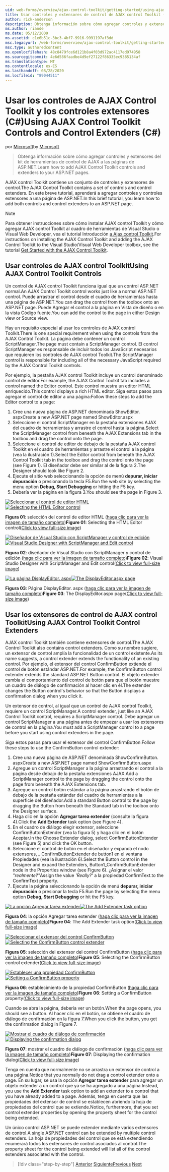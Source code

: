 ```yaml
---
uid: web-forms/overview/ajax-control-toolkit/getting-started/using-ajax-control-toolkit-controls-and-control-extenders-cs
title: Usar controles y extensores de control de AJAX control Toolkit (C#) | Microsoft Docs
author: rick-anderson
description: Obtenga información sobre cómo agregar controles y extensores del kit de herramientas de control de AJAX a las páginas de ASP.NET.
ms.author: riande
ms.date: 05/12/2009
ms.assetid: c1e6b51c-3bc3-4bf7-9916-9991197af3dd
msc.legacyurl: /web-forms/overview/ajax-control-toolkit/getting-started/using-ajax-control-toolkit-controls-and-control-extenders-cs
msc.type: authoredcontent
ms.openlocfilehash: 48c8479fce6d121b8a4f03d972ac4117ed974958
ms.sourcegitcommit: 4e6d586faadbe4d9ef27122f86335ec9385134af
ms.translationtype: MT
ms.contentlocale: es-ES
ms.lasthandoff: 08/28/2020
ms.locfileid: "89044511"
---
```

# <a name="using-ajax-control-toolkit-controls-and-control-extenders-c"></a><span data-ttu-id="6b727-103">Usar los controles de AJAX Control Toolkit y los controles extensores (C#)</span><span class="sxs-lookup"><span data-stu-id="6b727-103">Using AJAX Control Toolkit Controls and Control Extenders (C#)</span></span>

<span data-ttu-id="6b727-104">por [Microsoft](https://github.com/microsoft)</span><span class="sxs-lookup"><span data-stu-id="6b727-104">by [Microsoft](https://github.com/microsoft)</span></span>

> <span data-ttu-id="6b727-105">Obtenga información sobre cómo agregar controles y extensores del kit de herramientas de control de AJAX a las páginas de ASP.NET.</span><span class="sxs-lookup"><span data-stu-id="6b727-105">Learn how to add AJAX Control Toolkit controls and extenders to your ASP.NET pages.</span></span>

<span data-ttu-id="6b727-106">AJAX control Toolkit contiene un conjunto de controles y extensores de control.</span><span class="sxs-lookup"><span data-stu-id="6b727-106">The AJAX Control Toolkit contains a set of controls and control extenders.</span></span> <span data-ttu-id="6b727-107">En este breve tutorial, aprenderá a agregar controles y controles extensores a una página de ASP.NET.</span><span class="sxs-lookup"><span data-stu-id="6b727-107">In this brief tutorial, you learn how to add both controls and control extenders to an ASP.NET page.</span></span>

> [!NOTE] 
> 
> <span data-ttu-id="6b727-108">Para obtener instrucciones sobre cómo instalar AJAX control Toolkit y cómo agregar AJAX control Toolkit al cuadro de herramientas de Visual Studio o Visual Web Developer, vea el tutorial Introducción [a Ajax control Toolkit](get-started-with-the-ajax-control-toolkit-cs.md).</span><span class="sxs-lookup"><span data-stu-id="6b727-108">For instructions on installing the AJAX Control Toolkit and adding the AJAX Control Toolkit to the Visual Studio/Visual Web Developer toolbox, see the tutorial [Get Started with the AJAX Control Toolkit](get-started-with-the-ajax-control-toolkit-cs.md).</span></span>

## <a name="using-ajax-control-toolkit-controls"></a><span data-ttu-id="6b727-109">Usar controles de AJAX control Toolkit</span><span class="sxs-lookup"><span data-stu-id="6b727-109">Using AJAX Control Toolkit Controls</span></span>

<span data-ttu-id="6b727-110">Un control de AJAX control Toolkit funciona igual que un control ASP.NET normal.</span><span class="sxs-lookup"><span data-stu-id="6b727-110">An AJAX Control Toolkit control works just like a normal ASP.NET control.</span></span> <span data-ttu-id="6b727-111">Puede arrastrar el control desde el cuadro de herramientas hasta una página de ASP.NET.</span><span class="sxs-lookup"><span data-stu-id="6b727-111">You can drag the control from the toolbox onto an ASP.NET page.</span></span> <span data-ttu-id="6b727-112">Puede Agregar el control a la página en Vista de diseño o en la vista Código fuente.</span><span class="sxs-lookup"><span data-stu-id="6b727-112">You can add the control to the page in either Design view or Source view.</span></span>

<span data-ttu-id="6b727-113">Hay un requisito especial al usar los controles de AJAX control Toolkit.</span><span class="sxs-lookup"><span data-stu-id="6b727-113">There is one special requirement when using the controls from the AJAX Control Toolkit.</span></span> <span data-ttu-id="6b727-114">La página debe contener un control ScriptManager.</span><span class="sxs-lookup"><span data-stu-id="6b727-114">The page must contain a ScriptManager control.</span></span> <span data-ttu-id="6b727-115">El control ScriptManager es responsable de incluir todos los JavaScript necesarios que requieren los controles de AJAX control Toolkit.</span><span class="sxs-lookup"><span data-stu-id="6b727-115">The ScriptManager control is responsible for including all of the necessary JavaScript required by the AJAX Control Toolkit controls.</span></span>

<span data-ttu-id="6b727-116">Por ejemplo, la pestaña AJAX control Toolkit incluye un control denominado control de editor.</span><span class="sxs-lookup"><span data-stu-id="6b727-116">For example, the AJAX Control Toolkit tab includes a control named the Editor control.</span></span> <span data-ttu-id="6b727-117">Este control muestra un editor HTML enriquecido.</span><span class="sxs-lookup"><span data-stu-id="6b727-117">This control displays a rich HTML editor.</span></span> <span data-ttu-id="6b727-118">Siga estos pasos para agregar el control de editor a una página:</span><span class="sxs-lookup"><span data-stu-id="6b727-118">Follow these steps to add the Editor control to a page:</span></span>

1. <span data-ttu-id="6b727-119">Cree una nueva página de ASP.NET denominada ShowEditor. aspx</span><span class="sxs-lookup"><span data-stu-id="6b727-119">Create a new ASP.NET page named ShowEditor.aspx</span></span>
2. <span data-ttu-id="6b727-120">Seleccione el control ScriptManager en la pestaña extensiones AJAX del cuadro de herramientas y arrastre el control hasta la página.</span><span class="sxs-lookup"><span data-stu-id="6b727-120">Select the ScriptManager control from beneath the AJAX Extensions tab in the toolbox and drag the control onto the page.</span></span>
3. <span data-ttu-id="6b727-121">Seleccione el control de editor de debajo de la pestaña AJAX control Toolkit en el cuadro de herramientas y arrastre el control a la página (vea la ilustración 1).</span><span class="sxs-lookup"><span data-stu-id="6b727-121">Select the Editor control from beneath the AJAX Control Toolkit tab in the toolbox and drag the control onto the page (see Figure 1).</span></span> <span data-ttu-id="6b727-122">El diseñador debe ser similar al de la figura 2.</span><span class="sxs-lookup"><span data-stu-id="6b727-122">The Designer should look like Figure 2.</span></span>
4. <span data-ttu-id="6b727-123">Ejecute el sitio web seleccionando la opción de menú **depurar, iniciar depuración** o presionando la tecla F5.</span><span class="sxs-lookup"><span data-stu-id="6b727-123">Run the web site by selecting the menu option **Debug, Start Debugging** or hitting the F5 key.</span></span>
5. <span data-ttu-id="6b727-124">Debería ver la página en la figura 3.</span><span class="sxs-lookup"><span data-stu-id="6b727-124">You should see the page in Figure 3.</span></span>

<span data-ttu-id="6b727-125">[![Seleccionar el control de editor HTML](using-ajax-control-toolkit-controls-and-control-extenders-cs/_static/image1.jpg)](using-ajax-control-toolkit-controls-and-control-extenders-cs/_static/image1.png)</span><span class="sxs-lookup"><span data-stu-id="6b727-125">[![Selecting the HTML Editor control](using-ajax-control-toolkit-controls-and-control-extenders-cs/_static/image1.jpg)](using-ajax-control-toolkit-controls-and-control-extenders-cs/_static/image1.png)</span></span>

<span data-ttu-id="6b727-126">**Figura 01**: selección del control de editor HTML ([haga clic para ver la imagen de tamaño completo](using-ajax-control-toolkit-controls-and-control-extenders-cs/_static/image2.png))</span><span class="sxs-lookup"><span data-stu-id="6b727-126">**Figure 01**: Selecting the HTML Editor control([Click to view full-size image](using-ajax-control-toolkit-controls-and-control-extenders-cs/_static/image2.png))</span></span>

<span data-ttu-id="6b727-127">[![Diseñador de Visual Studio con ScriptManager y control de edición](using-ajax-control-toolkit-controls-and-control-extenders-cs/_static/image2.jpg)](using-ajax-control-toolkit-controls-and-control-extenders-cs/_static/image3.png)</span><span class="sxs-lookup"><span data-stu-id="6b727-127">[![Visual Studio Designer with ScriptManager and Edit control](using-ajax-control-toolkit-controls-and-control-extenders-cs/_static/image2.jpg)](using-ajax-control-toolkit-controls-and-control-extenders-cs/_static/image3.png)</span></span>

<span data-ttu-id="6b727-128">**Figura 02**: diseñador de Visual Studio con ScriptManager y control de edición ([haga clic para ver la imagen de tamaño completo](using-ajax-control-toolkit-controls-and-control-extenders-cs/_static/image4.png))</span><span class="sxs-lookup"><span data-stu-id="6b727-128">**Figure 02**: Visual Studio Designer with ScriptManager and Edit control([Click to view full-size image](using-ajax-control-toolkit-controls-and-control-extenders-cs/_static/image4.png))</span></span>

<span data-ttu-id="6b727-129">[![La página DisplayEditor. aspx](using-ajax-control-toolkit-controls-and-control-extenders-cs/_static/image3.jpg)](using-ajax-control-toolkit-controls-and-control-extenders-cs/_static/image5.png)</span><span class="sxs-lookup"><span data-stu-id="6b727-129">[![The DisplayEditor.aspx page](using-ajax-control-toolkit-controls-and-control-extenders-cs/_static/image3.jpg)](using-ajax-control-toolkit-controls-and-control-extenders-cs/_static/image5.png)</span></span>

<span data-ttu-id="6b727-130">**Figura 03**: Página DisplayEditor. aspx ([haga clic para ver la imagen de tamaño completo](using-ajax-control-toolkit-controls-and-control-extenders-cs/_static/image6.png))</span><span class="sxs-lookup"><span data-stu-id="6b727-130">**Figure 03**: The DisplayEditor.aspx page([Click to view full-size image](using-ajax-control-toolkit-controls-and-control-extenders-cs/_static/image6.png))</span></span>

## <a name="using-ajax-control-toolkit-control-extenders"></a><span data-ttu-id="6b727-131">Usar los extensores de control de AJAX control Toolkit</span><span class="sxs-lookup"><span data-stu-id="6b727-131">Using AJAX Control Toolkit Control Extenders</span></span>

<span data-ttu-id="6b727-132">AJAX control Toolkit también contiene extensores de control.</span><span class="sxs-lookup"><span data-stu-id="6b727-132">The AJAX Control Toolkit also contains control extenders.</span></span> <span data-ttu-id="6b727-133">Como su nombre sugiere, un extensor de control amplía la funcionalidad de un control existente.</span><span class="sxs-lookup"><span data-stu-id="6b727-133">As its name suggests, a control extender extends the functionality of an existing control.</span></span> <span data-ttu-id="6b727-134">Por ejemplo, el extensor del control ConfirmButton extiende el control de botón estándar ASP.NET.</span><span class="sxs-lookup"><span data-stu-id="6b727-134">For example, the ConfirmButton control extender extends the standard ASP.NET Button control.</span></span> <span data-ttu-id="6b727-135">El objeto extender cambia el comportamiento del control de botón para que el botón muestre un cuadro de diálogo de confirmación al hacer clic en él.</span><span class="sxs-lookup"><span data-stu-id="6b727-135">The extender changes the Button control's behavior so that the Button displays a confirmation dialog when you click it.</span></span>

<span data-ttu-id="6b727-136">Un extensor de control, al igual que un control de AJAX control Toolkit, requiere un control ScriptManager.</span><span class="sxs-lookup"><span data-stu-id="6b727-136">A control extender, just like an AJAX Control Toolkit control, requires a ScriptManager control.</span></span> <span data-ttu-id="6b727-137">Debe agregar un control ScriptManager a una página antes de empezar a usar los extensores de control en la página.</span><span class="sxs-lookup"><span data-stu-id="6b727-137">You must add a ScriptManager control to a page before you start using control extenders in the page.</span></span>

<span data-ttu-id="6b727-138">Siga estos pasos para usar el extensor del control ConfirmButton:</span><span class="sxs-lookup"><span data-stu-id="6b727-138">Follow these steps to use the ConfirmButton control extender:</span></span>

1. <span data-ttu-id="6b727-139">Cree una nueva página de ASP.NET denominada ShowConfirmButton. aspx</span><span class="sxs-lookup"><span data-stu-id="6b727-139">Create a new ASP.NET page named ShowConfirmButton.aspx</span></span>
2. <span data-ttu-id="6b727-140">Agregue un control ScriptManager a la página arrastrando el control a la página desde debajo de la pestaña extensiones AJAX.</span><span class="sxs-lookup"><span data-stu-id="6b727-140">Add a ScriptManager control to the page by dragging the control onto the page from beneath the AJAX Extensions tab.</span></span>
3. <span data-ttu-id="6b727-141">Agregue un control botón estándar a la página arrastrando el botón de debajo de la pestaña estándar del cuadro de herramientas a la superficie del diseñador.</span><span class="sxs-lookup"><span data-stu-id="6b727-141">Add a standard Button control to the page by dragging the Button from beneath the Standard tab in the toolbox onto the Designer surface.</span></span>
4. <span data-ttu-id="6b727-142">Haga clic en la opción **Agregar tarea extender** (consulte la figura 4).</span><span class="sxs-lookup"><span data-stu-id="6b727-142">Click the **Add Extender** task option (see Figure 4).</span></span>
5. <span data-ttu-id="6b727-143">En el cuadro de diálogo elegir extensor, seleccione ConfirmButtonExtender (vea la figura 5) y haga clic en el botón Aceptar.</span><span class="sxs-lookup"><span data-stu-id="6b727-143">In the Choose Extender dialog, select ConfirmButtonExtender (see Figure 5) and click the OK button.</span></span>
6. <span data-ttu-id="6b727-144">Seleccione el control de botón en el diseñador y expanda el nodo extensores, \_ ConfirmButtonExtender de button1 en el ventana Propiedades (vea la ilustración 6).</span><span class="sxs-lookup"><span data-stu-id="6b727-144">Select the Button control in the Designer and expand the Extenders, Button1\_ConfirmButtonExtender node in the Properties window (see Figure 6).</span></span> <span data-ttu-id="6b727-145">¿Asignar el valor *"realmente?"*</span><span class="sxs-lookup"><span data-stu-id="6b727-145">Assign the value *'Really?'*</span></span> <span data-ttu-id="6b727-146">a la propiedad ConfirmText.</span><span class="sxs-lookup"><span data-stu-id="6b727-146">to the ConfirmText property.</span></span>
7. <span data-ttu-id="6b727-147">Ejecute la página seleccionando la opción de menú **depurar, iniciar depuración** o presionar la tecla F5.</span><span class="sxs-lookup"><span data-stu-id="6b727-147">Run the page by selecting the menu option **Debug, Start Debugging** or hit the F5 key.</span></span>

<span data-ttu-id="6b727-148">[![La opción Agregar tarea extender](using-ajax-control-toolkit-controls-and-control-extenders-cs/_static/image4.jpg)](using-ajax-control-toolkit-controls-and-control-extenders-cs/_static/image7.png)</span><span class="sxs-lookup"><span data-stu-id="6b727-148">[![The Add Extender task option](using-ajax-control-toolkit-controls-and-control-extenders-cs/_static/image4.jpg)](using-ajax-control-toolkit-controls-and-control-extenders-cs/_static/image7.png)</span></span>

<span data-ttu-id="6b727-149">**Figura 04**: la opción Agregar tarea extender ([haga clic para ver la imagen de tamaño completo](using-ajax-control-toolkit-controls-and-control-extenders-cs/_static/image8.png))</span><span class="sxs-lookup"><span data-stu-id="6b727-149">**Figure 04**: The Add Extender task option([Click to view full-size image](using-ajax-control-toolkit-controls-and-control-extenders-cs/_static/image8.png))</span></span>

<span data-ttu-id="6b727-150">[![Seleccionar el extensor del control ConfirmButton](using-ajax-control-toolkit-controls-and-control-extenders-cs/_static/image5.jpg)](using-ajax-control-toolkit-controls-and-control-extenders-cs/_static/image9.png)</span><span class="sxs-lookup"><span data-stu-id="6b727-150">[![Selecting the ConfirmButton control extender](using-ajax-control-toolkit-controls-and-control-extenders-cs/_static/image5.jpg)](using-ajax-control-toolkit-controls-and-control-extenders-cs/_static/image9.png)</span></span>

<span data-ttu-id="6b727-151">**Figura 05**: selección del extensor del control ConfirmButton ([haga clic para ver la imagen de tamaño completo](using-ajax-control-toolkit-controls-and-control-extenders-cs/_static/image10.png))</span><span class="sxs-lookup"><span data-stu-id="6b727-151">**Figure 05**: Selecting the ConfirmButton control extender([Click to view full-size image](using-ajax-control-toolkit-controls-and-control-extenders-cs/_static/image10.png))</span></span>

<span data-ttu-id="6b727-152">[![Establecer una propiedad ConfirmButton](using-ajax-control-toolkit-controls-and-control-extenders-cs/_static/image6.jpg)](using-ajax-control-toolkit-controls-and-control-extenders-cs/_static/image11.png)</span><span class="sxs-lookup"><span data-stu-id="6b727-152">[![Setting a ConfirmButton property](using-ajax-control-toolkit-controls-and-control-extenders-cs/_static/image6.jpg)](using-ajax-control-toolkit-controls-and-control-extenders-cs/_static/image11.png)</span></span>

<span data-ttu-id="6b727-153">**Figura 06**: establecimiento de la propiedad ConfirmButton ([haga clic para ver la imagen de tamaño completo](using-ajax-control-toolkit-controls-and-control-extenders-cs/_static/image12.png))</span><span class="sxs-lookup"><span data-stu-id="6b727-153">**Figure 06**: Setting a ConfirmButton property([Click to view full-size image](using-ajax-control-toolkit-controls-and-control-extenders-cs/_static/image12.png))</span></span>

<span data-ttu-id="6b727-154">Cuando se abra la página, debería ver un botón.</span><span class="sxs-lookup"><span data-stu-id="6b727-154">When the page opens, you should see a button.</span></span> <span data-ttu-id="6b727-155">Al hacer clic en el botón, se obtiene el cuadro de diálogo de confirmación en la figura 7.</span><span class="sxs-lookup"><span data-stu-id="6b727-155">When you click the button, you get the confirmation dialog in Figure 7.</span></span>

<span data-ttu-id="6b727-156">[![Mostrar el cuadro de diálogo de confirmación](using-ajax-control-toolkit-controls-and-control-extenders-cs/_static/image7.jpg)](using-ajax-control-toolkit-controls-and-control-extenders-cs/_static/image13.png)</span><span class="sxs-lookup"><span data-stu-id="6b727-156">[![Displaying the confirmation dialog](using-ajax-control-toolkit-controls-and-control-extenders-cs/_static/image7.jpg)](using-ajax-control-toolkit-controls-and-control-extenders-cs/_static/image13.png)</span></span>

<span data-ttu-id="6b727-157">**Figura 07**: mostrar el cuadro de diálogo de confirmación ([haga clic para ver la imagen de tamaño completo](using-ajax-control-toolkit-controls-and-control-extenders-cs/_static/image14.png))</span><span class="sxs-lookup"><span data-stu-id="6b727-157">**Figure 07**: Displaying the confirmation dialog([Click to view full-size image](using-ajax-control-toolkit-controls-and-control-extenders-cs/_static/image14.png))</span></span>

<span data-ttu-id="6b727-158">Tenga en cuenta que normalmente no se arrastra un extensor de control a una página.</span><span class="sxs-lookup"><span data-stu-id="6b727-158">Notice that you normally do not drag a control extender onto a page.</span></span> <span data-ttu-id="6b727-159">En su lugar, se usa la opción **Agregar tarea extender** para agregar un objeto extender a un control que ya se ha agregado a una página.</span><span class="sxs-lookup"><span data-stu-id="6b727-159">Instead, you use the **Add Extender** task option to add an extender to a control that you have already added to a page.</span></span> <span data-ttu-id="6b727-160">Además, tenga en cuenta que las propiedades del extensor de control se establecen abriendo la hoja de propiedades del control que se extiende.</span><span class="sxs-lookup"><span data-stu-id="6b727-160">Notice, furthermore, that you set control extender properties by opening the property sheet for the control being extended.</span></span>

<span data-ttu-id="6b727-161">Un único control ASP.NET se puede extender mediante varios extensores de control.</span><span class="sxs-lookup"><span data-stu-id="6b727-161">A single ASP.NET control can be extended by multiple control extenders.</span></span> <span data-ttu-id="6b727-162">La hoja de propiedades del control que se está extendiendo enumerará todos los extensores de control asociados al control.</span><span class="sxs-lookup"><span data-stu-id="6b727-162">The property sheet for the control being extended will list all of the control extenders associated with the control.</span></span>

> [!div class="step-by-step"]
> <span data-ttu-id="6b727-163">[Anterior](get-started-with-the-ajax-control-toolkit-cs.md)
> [Siguiente](creating-a-custom-ajax-control-toolkit-control-extender-cs.md)</span><span class="sxs-lookup"><span data-stu-id="6b727-163">[Previous](get-started-with-the-ajax-control-toolkit-cs.md)
[Next](creating-a-custom-ajax-control-toolkit-control-extender-cs.md)</span></span>
